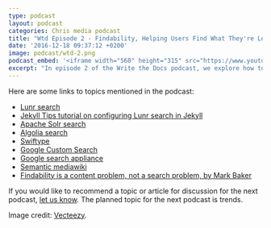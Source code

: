 ```yaml
---
type: podcast
layout: podcast
categories: Chris media podcast
title: "Wtd Episode 2 - Findability, Helping Users Find What They're Looking for in Documentation"
date: '2016-12-18 09:37:12 +0200'
image: podcast/wtd-2.png
podcast_embed: '<iframe width="560" height="315" src="https://www.youtube.com/embed/Z8puPiBVa0w" frameborder="0" allowfullscreen></iframe>'
excerpt: "In episode 2 of the Write the Docs podcast, we explore how to help users find what they're looking for in your documentation. We talk about various tools for findability - search, tags, faceted filters, sidebar navigation, inline links, related links, terms/glossaries, and breadcrumbs."
---
```


Here are some links to topics mentioned in the podcast:

- [Lunr search](https://lunrjs.com/)
- [Jekyll Tips tutorial on configuring Lunr search in Jekyll](https://jekyll.tips/jekyll-casts/jekyll-search-using-lunr-js/)
- [Apache Solr search](https://lucene.apache.org/solr/)
- [Algolia search](https://www.algolia.com/)
- [Swiftype](https://swiftype.com/)
- [Google Custom Search](https://cse.google.com/cse/all)
- [Google search appliance](https://enterprise.google.com/search/products/gsa.html)
- [Semantic mediawiki](https://www.semantic-mediawiki.org/wiki/Semantic_MediaWiki)
- [Findability is a content problem, not a search problem, by Mark Baker](https://everypageispageone.com/2013/05/28/findability-is-a-content-problem-not-a-search-problem/)

If you would like to recommend a topic or article for discussion for the next podcast, [let us know](/contact). The planned topic for the next podcast is trends.

Image credit: [Vecteezy](https://www.vecteezy.com/vector-art/94333-marketing-research-illustration).
